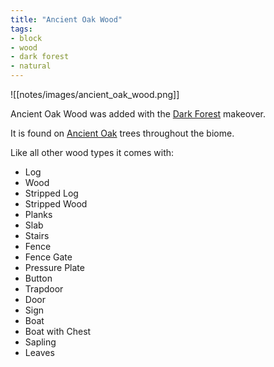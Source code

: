 ```yaml
---
title: "Ancient Oak Wood"
tags:
- block
- wood
- dark forest
- natural
---
```


![[notes/images/ancient_oak_wood.png]]

Ancient Oak Wood was added with the [Dark Forest](notes/makeover/dark_forest) makeover.

It is found on [Ancient Oak](notes/generation/ancient_oak) trees throughout the biome.

Like all other wood types it comes with:  
- Log
- Wood
- Stripped Log
- Stripped Wood
- Planks
- Slab
- Stairs
- Fence
- Fence Gate
- Pressure Plate
- Button
- Trapdoor
- Door
- Sign
- Boat
- Boat with Chest
- Sapling
- Leaves
